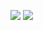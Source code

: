 ![](http://github-profile-summary-cards.vercel.app/api/cards/stats?username=ths2nh&utcOffset=7&show_icons=true&theme=solarized)
![](http://github-profile-summary-cards.vercel.app/api/cards/productive-time?username=ths2nh&utcOffset=7&theme=solarized)
<!-- ![](http://github-profile-summary-cards.vercel.app/api/cards/repos-per-language?username=ths2nh&utcOffset=7&theme=solarized)
![](http://github-profile-summary-cards.vercel.app/api/cards/most-commit-language?username=ths2nh&utcOffset=7&theme=solarized) -->

